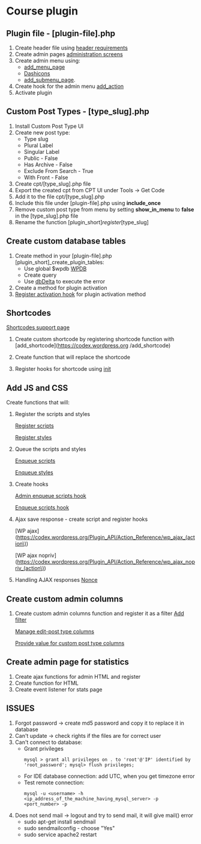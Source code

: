 # Course plugin 
## Plugin file - [plugin-file].php
1. Create header file using [header requirements](https://developer.wordpress.org/plugins/the-basics/header-requirements/)
2. Create admin pages [administration screens](https://wordpress.org/support/article/administration-screens/)
3. Create admin menu using:
    * [add_menu_page](https://developer.wordpress.org/reference/functions/add_menu_page/) 
    * [Dashicons](http://calebserna.com/dashicons-cheatsheet/) 
    * [add_submenu_page](https://developer.wordpress.org/reference/functions/add_submenu_page/).
4. Create hook for the admin menu 
    [add_action](https://developer.wordpress.org/reference/functions/add_action/)
5. Activate plugin

## Custom Post Types - [type_slug].php
1. Install Custom Post Type UI
2. Create new post type:
    * Type slug
    * Plural Label
    * Singular Label
    * Public - False
    * Has Archive - False
    * Exclude From Search - True
    * With Front - False
3. Create cpt/[type_slug].php file
4. Export the created cpt from CPT UI under Tools -> Get Code
5. Add it to the file cpt/[type_slug].php
6. Include this file under [plugin-file].php using **include_once**
7. Remove custom post type from menu by setting **show_in_menu** to **false** in the [type_slug].php file
8. Rename the function [plugin_short]_register_[type_slug]

## Create custom database tables
1. Create method in your [plugin-file].php [plugin_short]_create_plugin_tables:
    * Use global $wpdb [WPDB](https://codex.wordpress.org/Class_Reference/wpdb)
    * Create query
    * Use [dbDelta](https://developer.wordpress.org/reference/functions/dbdelta/) to execute the error
2. Create a method for plugin activation
3. [Register activation hook](https://developer.wordpress.org/reference/functions/register_activation_hook/) for plugin activation method

## Shortcodes
[Shortcodes support page](https://en.support.wordpress.com/shortcodes/)

1. Create custom shortcode by registering shortcode function with [add_shortcode](https://codex.wordpress.org
 /add_shortcode)

2. Create function that will replace the shortcode

3. Register hooks for shortcode using [init](https://developer.wordpress.org/reference/hooks/init/)

## Add JS and CSS

Create functions that will:
 1. Register the scripts and styles

    [Register scripts](https://developer.wordpress.org/reference/functions/wp_register_script/)
    
    [Register styles](https://developer.wordpress.org/reference/functions/wp_register_style/)
2. Queue the scripts and styles

    [Enqueue scripts](https://developer.wordpress.org/reference/functions/wp_enqueue_script/)
    
    [Enqueue styles](https://developer.wordpress.org/reference/functions/wp_enqueue_style/)

3. Create hooks

    [Admin enqueue scripts hook](https://developer.wordpress.org/reference/hooks/admin_enqueue_scripts/)
    
    [Enqueue scripts hook](https://developer.wordpress.org/reference/hooks/wp_enqueue_scripts/)

4. Ajax save response - create script and register hooks

   [WP ajax](https://codex.wordpress.org/Plugin_API/Action_Reference/wp_ajax_(action\))
   
   [WP ajax nopriv](https://codex.wordpress.org/Plugin_API/Action_Reference/wp_ajax_nopriv_(action\))

5. Handling AJAX responses
    [Nonce](https://codex.wordpress.org/WordPress_Nonces)

## Create custom admin columns
1. Create custom admin columns function and register it as a filter
    [Add filter](https://developer.wordpress.org/reference/functions/add_filter/)
    
    [Manage edit-post type columns](https://codex.wordpress.org/Plugin_API/Filter_Reference/manage_edit-post_type_columns)
    
    [Provide value for custom post type columns](https://developer.wordpress.org/reference/hooks/manage_post-post_type_posts_custom_column/)

## Create admin page for statistics
1. Create ajax functions for admin HTML and register
2. Create function for HTML
3. Create event listener for stats page 



## ISSUES
1. Forgot password -> create md5 password and copy it to replace it in database
2. Can't update -> check rights if the files are for correct user
3. Can't connect to database:
    * Grant privileges 
       ```
       mysql > grant all privileges on . to 'root'@'IP' identified by 'root_password'; mysql> flush privileges;
       ```
    * For IDE database connection: add UTC, when you get timezone error
    * Test remote connection:
      ```
      mysql -u <username> -h <ip_address_of_the_machine_having_mysql_server> -p <port_number> -p
      ```
4. Does not send mail -> logout and try to send mail, it will give mail() error
      * sudo apt-get install sendmail
      * sudo sendmailconfig - choose "Yes"
      * sudo service apache2 restart